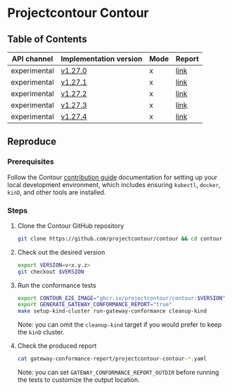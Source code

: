 # Projectcontour Contour

## Table of Contents

|API channel|Implementation version|Mode|Report|
|-----------|----------------------|----|------|
|experimental|[v1.27.0](https://github.com/projectcontour/contour/releases/tag/v1.27.0)|x|[link](./v1.27.0-report.yaml)|
|experimental|[v1.27.1](https://github.com/projectcontour/contour/releases/tag/v1.27.1)|x|[link](./v1.27.1-report.yaml)|
|experimental|[v1.27.2](https://github.com/projectcontour/contour/releases/tag/v1.27.2)|x|[link](./v1.27.2-report.yaml)|
|experimental|[v1.27.3](https://github.com/projectcontour/contour/releases/tag/v1.27.3)|x|[link](./v1.27.3-report.yaml)|
|experimental|[v1.27.4](https://github.com/projectcontour/contour/releases/tag/v1.27.4)|x|[link](./experimental-v1.27.3-default-report.yaml)|

## Reproduce

### Prerequisites

Follow the Contour [contribution guide][0] documentation for setting up your local development environment, which includes ensuring `kubectl`, `docker`, `kinD`, and other tools are installed.

### Steps

1. Clone the Contour GitHub repository

   ```bash
   git clone https://github.com/projectcontour/contour && cd contour
   ```

2. Check out the desired version

   ```bash
   export VERSION=v<x.y.z>
   git checkout $VERSION
   ```

3. Run the conformance tests

   ```bash
   export CONTOUR_E2E_IMAGE="ghcr.io/projectcontour/contour:$VERSION"
   export GENERATE_GATEWAY_CONFORMANCE_REPORT="true"
   make setup-kind-cluster run-gateway-conformance cleanup-kind
   ```

   Note: you can omit the `cleanup-kind` target if you would prefer to keep the `kinD` cluster.

4. Check the produced report

   ```bash
   cat gateway-conformance-report/projectcontour-contour-*.yaml
   ```

   Note: you can set `GATEWAY_CONFORMANCE_REPORT_OUTDIR` before running the tests to customize the output location.

[0]: https://github.com/projectcontour/contour/blob/main/CONTRIBUTING.md#building-from-source

